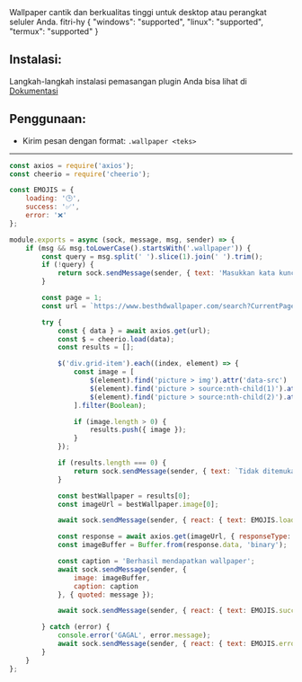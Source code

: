 <title>Wallpaper</title>
<desc>Wallpaper cantik dan berkualitas tinggi untuk desktop atau perangkat seluler Anda.</desc>
<github>fitri-hy</github>
<support>
  {
    "windows": "supported",
    "linux": "supported",
    "termux": "supported"
  }
</support>

## Instalasi:
Langkah-langkah instalasi pemasangan plugin Anda bisa lihat di [Dokumentasi](/docs#Plugin)

## Penggunaan:
- Kirim pesan dengan format: `.wallpaper <teks>`

---

```js
const axios = require('axios');
const cheerio = require('cheerio');

const EMOJIS = {
    loading: '🕒',
    success: '✅',
    error: '❌'
};

module.exports = async (sock, message, msg, sender) => {
    if (msg && msg.toLowerCase().startsWith('.wallpaper')) {
        const query = msg.split(' ').slice(1).join(' ').trim();
        if (!query) {
            return sock.sendMessage(sender, { text: 'Masukkan kata kunci pencarian! Contoh: *.walpaper [teks]*' }, { quoted: message });
        }

        const page = 1;
        const url = `https://www.besthdwallpaper.com/search?CurrentPage=${page}&q=${query}`;

        try {
            const { data } = await axios.get(url);
            const $ = cheerio.load(data);
            const results = [];

            $('div.grid-item').each((index, element) => {
                const image = [
                    $(element).find('picture > img').attr('data-src') || $(element).find('picture > img').attr('src'),
                    $(element).find('picture > source:nth-child(1)').attr('srcset'),
                    $(element).find('picture > source:nth-child(2)').attr('srcset')
                ].filter(Boolean);

                if (image.length > 0) {
                    results.push({ image });
                }
            });

            if (results.length === 0) {
                return sock.sendMessage(sender, { text: `Tidak ditemukan wallpaper untuk kata kunci *${query}*` }, { quoted: message });
            }

            const bestWallpaper = results[0];
            const imageUrl = bestWallpaper.image[0];

            await sock.sendMessage(sender, { react: { text: EMOJIS.loading, key: message.key } });

            const response = await axios.get(imageUrl, { responseType: 'arraybuffer' });
            const imageBuffer = Buffer.from(response.data, 'binary');

            const caption = 'Berhasil mendapatkan wallpaper';
            await sock.sendMessage(sender, {
                image: imageBuffer,
                caption: caption
            }, { quoted: message });

            await sock.sendMessage(sender, { react: { text: EMOJIS.success, key: message.key } });

        } catch (error) {
            console.error('GAGAL', error.message);
            await sock.sendMessage(sender, { react: { text: EMOJIS.error, key: message.key } });
        }
    }
};
```
